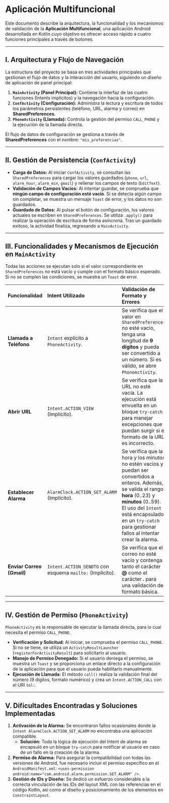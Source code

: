 # Aplicación Multifuncional

Este documento describe la arquitectura, la funcionalidad y los mecanismos de validación de la **Aplicación Multifuncional**, una aplicación Android desarrollada en Kotlin cuyo objetivo es ofrecer acceso rápido a cuatro funciones principales a través de botones.

---

## I. Arquitectura y Flujo de Navegación

La estructura del proyecto se basa en tres actividades principales que gestionan el flujo de datos y la interacción del usuario, siguiendo un diseño de aplicación de panel principal:

1.  **`MainActivity` (Panel Principal):** Contiene la interfaz de las cuatro funciones (Intents implícitos) y la navegación hacia la configuración.
2.  **`ConfActivity` (Configuración):** Administra la lectura y escritura de todos los parámetros persistentes (teléfono, URL, alarma y correo) en **SharedPreferences**.
3.  **`PhoneActivity` (Llamada):** Controla la gestión del permiso `CALL_PHONE` y la ejecución de la llamada directa.

El flujo de datos de configuración se gestiona a través de **SharedPreferences** con el nombre: `"mis_preferencias"`.

---

## II. Gestión de Persistencia (`ConfActivity`)

* **Carga de Datos:** Al iniciar `ConfActivity`, se consultan las `SharedPreferences` para cargar los valores guardados (`phone`, `url`, `alarm_hour`, `alarm_min`, `gmail`) y rellenar los campos de texto (`EditText`).
* **Validación de Campos Vacíos:** Al intentar guardar, se comprueba que **ningún campo de configuración esté vacío**. Si se detecta algún campo sin completar, se muestra un mensaje `Toast` de error, y los datos no son guardados.
* **Guardado de Datos:** Al pulsar el botón de configuración, los valores actuales se escriben en `SharedPreferences`. Se utiliza `.apply()` para realizar la operación de escritura de forma asíncrona. Tras un guardado exitoso, la actividad finaliza, regresando a `MainActivity`.

---

## III. Funcionalidades y Mecanismos de Ejecución en `MainActivity`

Todas las acciones se ejecutan solo si el valor correspondiente en `SharedPreferences` no está vacío y cumple con el formato básico esperado. Si no se cumplen las condiciones, se muestra un `Toast` de error.

| Funcionalidad | Intent Utilizado | Validación de Formato y Errores |
| :--- | :--- | :--- |
| **Llamada a Teléfono** | `Intent` explícito a `PhoneActivity`. | Se verifica que el valor en `SharedPreferences` no esté vacío, tenga una longitud de **9 dígitos** y pueda ser convertido a un número. Si es válido, se abre `PhoneActivity`. |
| **Abrir URL** | `Intent.ACTION_VIEW` (Implícito). | Se verifica que la URL no esté vacía. La ejecución está envuelta en un bloque `try-catch` para manejar excepciones que puedan surgir si el formato de la URL es incorrecto. |
| **Establecer Alarma** | `AlarmClock.ACTION_SET_ALARM` (Implícito). | Se verifica que la hora y los minutos no estén vacíos y puedan ser convertidos a enteros. Además, se valida el rango: **hora** ($0..23$) y **minutos** ($0..59$). El uso del `Intent` está encapsulado en un `try-catch` para gestionar fallos al intentar crear la alarma. |
| **Enviar Correo (Gmail)** | `Intent.ACTION_SENDTO` con esquema `mailto:` (Implícito). | Se verifica que el correo no esté vacío y contenga tanto el carácter **@** como el carácter **.** para una validación de formato básica. |

---

## IV. Gestión de Permiso (`PhoneActivity`)

`PhoneActivity` es la responsable de ejecutar la llamada directa, para lo cual necesita el permiso `CALL_PHONE`.

* **Verificación y Solicitud:** Al iniciar, se comprueba el permiso `CALL_PHONE`. Si no se tiene, se utiliza un `ActivityResultLauncher` (`registerForActivityResult`) para solicitarlo al usuario.
* **Manejo de Permiso Denegado:** Si el usuario deniega el permiso, se muestra un `Toast` y se proporciona un enlace directo a la configuración de la aplicación para que el usuario pueda habilitarlo manualmente.
* **Ejecución de Llamada:** El método `call()` realiza la validación final del número (9 dígitos, formato numérico) y crea un `Intent.ACTION_CALL` con el URI `tel:`.

---

## V. Dificultades Encontradas y Soluciones Implementadas

1.  **Activación de la Alarma:** Se encontraron fallos ocasionales donde la `Intent AlarmClock.ACTION_SET_ALARM` no encontraba una aplicación compatible.
    * **Solución:** Toda la lógica de ejecución del Intent de alarma se encapsuló en un bloque `try-catch` para notificar al usuario en caso de un fallo en la creación de la alarma.
2.  **Permiso de Alarma:** Para asegurar la compatibilidad con todas las versiones de Android, fue necesario incluir el permiso específico en el `AndroidManifest.xml`: `<uses-permission android:name="com.android.alarm.permission.SET_ALARM" />`.
3.  **Gestión de IDs y Diseño:** Se dedicó un esfuerzo considerable a la correcta vinculación de las IDs del layout XML con las referencias en el código Kotlin, así como al diseño y posicionamiento de los elementos en `ConstraintLayout`.
